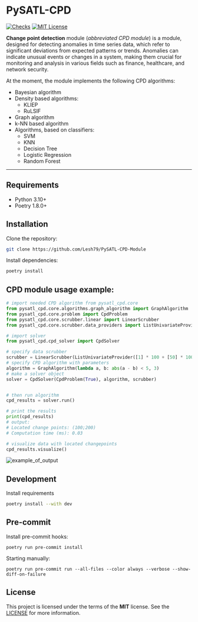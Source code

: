 # PySATL-CPD

[status-shield]: https://img.shields.io/github/actions/workflow/status/PySATL/pysatl-cpd/.github/workflows/check.yaml?branch=main&event=push&style=for-the-badge&label=Checks
[status-url]: https://github.com/PySATL/pysatl-cpd/blob/main/.github/workflows/check.yaml
[license-shield]: https://img.shields.io/github/license/PySATL/pysatl-cpd.svg?style=for-the-badge&color=blue
[license-url]: LICENSE

[![Checks][status-shield]][status-url]
[![MIT License][license-shield]][license-url]

**Change point detection** module (*abbreviated CPD module*) is a module, designed for detecting anomalies in time series data, which refer to significant deviations from expected patterns or trends. Anomalies can indicate unusual events or changes in a system, making them crucial for monitoring and analysis in various fields such as finance, healthcare, and network security.

At the moment, the module implements the following CPD algorithms:
* Bayesian algorithm
* Density based algorithms:
    * KLIEP
    * RuLSIF
* Graph algorithm
* k-NN based algorithm
* Algorithms, based on classifiers:
    * SVM
    * KNN
    * Decision Tree
    * Logistic Regression
    * Random Forest
---

## Requirements

- Python 3.10+
- Poetry 1.8.0+

## Installation

Clone the repository:

```bash
git clone https://github.com/Lesh79/PySATL-CPD-Module
```

Install dependencies:

```bash
poetry install
```

## CPD module usage example:

```python
# import needed CPD algorithm from pysatl_cpd.core
from pysatl_cpd.core.algorithms.graph_algorithm import GraphAlgorithm
from pysatl_cpd.core.problem import CpdProblem
from pysatl_cpd.core.scrubber.linear import LinearScrubber
from pysatl_cpd.core.scrubber.data_providers import ListUnivariateProvider

# import solver
from pysatl_cpd.cpd_solver import CpdSolver

# specify data scrubber
scrubber = LinearScrubber(ListUnivariateProvider([1] * 100 + [50] * 100 + [100] * 100))
# specify CPD algorithm with parameters
algorithm = GraphAlgorithm(lambda a, b: abs(a - b) < 5, 3)
# make a solver object
solver = CpdSolver(CpdProblem(True), algorithm, scrubber)


# then run algorithm
cpd_results = solver.run()

# print the results
print(cpd_results)
# output:
# Located change points: (100;200)
# Computation time (ms): 0.03

# visualize data with located changepoints
cpd_results.visualize()
```
![example_of_output](assets/exam1.png)

## Development

Install requirements

```bash
poetry install --with dev
```

## Pre-commit

Install pre-commit hooks:

```shell
poetry run pre-commit install
```

Starting manually:

```shell
poetry run pre-commit run --all-files --color always --verbose --show-diff-on-failure
```

## License

This project is licensed under the terms of the **MIT** license. See the [LICENSE](LICENSE) for more information.
